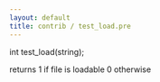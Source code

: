 ```yaml
---
layout: default
title: contrib / test_load.pre
---
```



int test_load(string);

returns 1 if file is loadable
    0 otherwise
